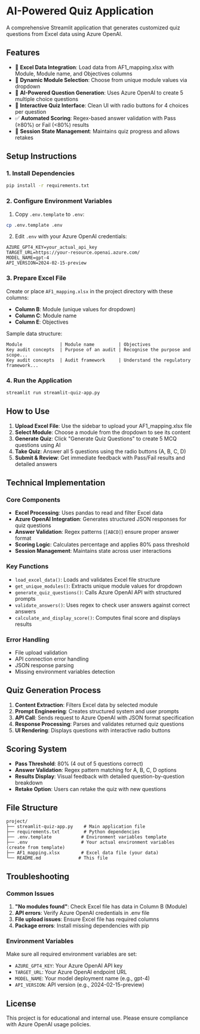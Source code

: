 # AI-Powered Quiz Application

A comprehensive Streamlit application that generates customized quiz questions from Excel data using Azure OpenAI.

## Features

- 📁 **Excel Data Integration**: Load data from AF1_mapping.xlsx with Module, Module name, and Objectives columns
- 🎯 **Dynamic Module Selection**: Choose from unique module values via dropdown
- 🤖 **AI-Powered Question Generation**: Uses Azure OpenAI to create 5 multiple choice questions
- 📝 **Interactive Quiz Interface**: Clean UI with radio buttons for 4 choices per question
- ✅ **Automated Scoring**: Regex-based answer validation with Pass (≥80%) or Fail (<80%) results
- 🔄 **Session State Management**: Maintains quiz progress and allows retakes

## Setup Instructions

### 1. Install Dependencies

```bash
pip install -r requirements.txt
```

### 2. Configure Environment Variables

1. Copy `.env.template` to `.env`:
```bash
cp .env.template .env
```

2. Edit `.env` with your Azure OpenAI credentials:
```
AZURE_GPT4_KEY=your_actual_api_key
TARGET_URL=https://your-resource.openai.azure.com/
MODEL_NAME=gpt-4
API_VERSION=2024-02-15-preview
```

### 3. Prepare Excel File

Create or place `AF1_mapping.xlsx` in the project directory with these columns:
- **Column B**: Module (unique values for dropdown)
- **Column C**: Module name
- **Column E**: Objectives

Sample data structure:
```
Module              | Module name         | Objectives
Key audit concepts  | Purpose of an audit | Recognise the purpose and scope...
Key audit concepts  | Audit framework     | Understand the regulatory framework...
```

### 4. Run the Application

```bash
streamlit run streamlit-quiz-app.py
```

## How to Use

1. **Upload Excel File**: Use the sidebar to upload your AF1_mapping.xlsx file
2. **Select Module**: Choose a module from the dropdown to see its content
3. **Generate Quiz**: Click "Generate Quiz Questions" to create 5 MCQ questions using AI
4. **Take Quiz**: Answer all 5 questions using the radio buttons (A, B, C, D)
5. **Submit & Review**: Get immediate feedback with Pass/Fail results and detailed answers

## Technical Implementation

### Core Components

- **Excel Processing**: Uses pandas to read and filter Excel data
- **Azure OpenAI Integration**: Generates structured JSON responses for quiz questions
- **Answer Validation**: Regex patterns (`[ABCD]`) ensure proper answer format
- **Scoring Logic**: Calculates percentage and applies 80% pass threshold
- **Session Management**: Maintains state across user interactions

### Key Functions

- `load_excel_data()`: Loads and validates Excel file structure
- `get_unique_modules()`: Extracts unique module values for dropdown
- `generate_quiz_questions()`: Calls Azure OpenAI API with structured prompts
- `validate_answers()`: Uses regex to check user answers against correct answers
- `calculate_and_display_score()`: Computes final score and displays results

### Error Handling

- File upload validation
- API connection error handling
- JSON response parsing
- Missing environment variables detection

## Quiz Generation Process

1. **Content Extraction**: Filters Excel data by selected module
2. **Prompt Engineering**: Creates structured system and user prompts
3. **API Call**: Sends request to Azure OpenAI with JSON format specification
4. **Response Processing**: Parses and validates returned quiz questions
5. **UI Rendering**: Displays questions with interactive radio buttons

## Scoring System

- **Pass Threshold**: 80% (4 out of 5 questions correct)
- **Answer Validation**: Regex pattern matching for A, B, C, D options
- **Results Display**: Visual feedback with detailed question-by-question breakdown
- **Retake Option**: Users can retake the quiz with new questions

## File Structure

```
project/
├── streamlit-quiz-app.py    # Main application file
├── requirements.txt         # Python dependencies
├── .env.template           # Environment variables template
├── .env                    # Your actual environment variables (create from template)
├── AF1_mapping.xlsx        # Excel data file (your data)
└── README.md              # This file
```

## Troubleshooting

### Common Issues

1. **"No modules found"**: Check Excel file has data in Column B (Module)
2. **API errors**: Verify Azure OpenAI credentials in .env file
3. **File upload issues**: Ensure Excel file has required columns
4. **Package errors**: Install missing dependencies with pip

### Environment Variables

Make sure all required environment variables are set:
- `AZURE_GPT4_KEY`: Your Azure OpenAI API key
- `TARGET_URL`: Your Azure OpenAI endpoint URL
- `MODEL_NAME`: Your model deployment name (e.g., gpt-4)
- `API_VERSION`: API version (e.g., 2024-02-15-preview)

## License

This project is for educational and internal use. Please ensure compliance with Azure OpenAI usage policies.